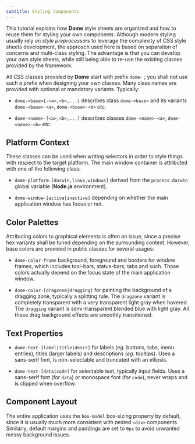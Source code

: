 ```yaml
---
subtitle: Styling Components
---
```


This tutorial explains how **Dome** style sheets are organized and how
to reuse them for styling your own components. Although modern styling
usually rely on _style preprocessors_ to leverage the complexity of
CSS style sheets development, the approach used here is based on separation
of concerns and multi-class styling. The advantage is that you can
develop your _own_ style sheets, while still being able
to re-use the existing classes provided by the framework.

All CSS classes provided by **Dome** start with prefix `dome-` ; you shall not
use such a prefix when designing your own classes. Many class names are provided
with optional or mandatory variants. Typically:

- `dome-<base>[-<a>,<b>,...]` describes class `dome-<base>` and its variants
`dome-<base>-<a>`, `dome-<base>-<b>` _etc_.

- `dome-<name>-[<a>,<b>,...]` describes classes `dome-<name>-<a>`, `dome-<name>-<b>` _etc_.

## Platform Context

These classes can be used when writing selectors in order to style things
with respect to the target platform. The main window container is attributed
with one of the following class:

- `dome-platform-[darwin,linux,windows]` derived from the `process.darwin`
global variable (**Node.js** environment).

- `dome-window-[active|inactive]` depending on whether the main application window
has focus or not.

## Color Palettes

Attributing colors to graphical elements is often an issue, since a precise
hex variants shall be tuned depending on the surrounding context. However,
base colors are provided in public classes for several usages:

- `dome-color-frame` background, foreground and borders for
window frames, which includes tool-bars, status-bars, tabs and such.
Those colors actually depend on the focus state of the main application window.

- `dome-color-[dragzone|dragging]` for painting the background of a dragging
zone, typically a splitting rule. The `dragzone` variant is completely
transparent with a very transparent light gray when hovered.
The `dragging` variant is semi-transparent blended blue with light gray.
All these drag background effects are smoothly transitioned.

## Text Properties

- `dome-text-[label|title|descr]` for labels (_eg._ buttons, tabs, menu
entries), titles (larger labels) and descriptions (_eg._ tooltips).
Uses a sans-serif font, is non-selectable and truncated with an ellipsis.

- `dome-text-[data|code]` for selectable text, typically input fields.
Uses a sans-serif font (for `data`) or monospace font (for `code`),
never wraps and is clipped when overflow.

## Component Layout

The entire application uses the `box-model` box-sizing property by default,
since it is usually much more consistent with nested `<div>` components.
Similarly, default margins and paddings are set to `0px` to avoid unwanted
messy background issues.
